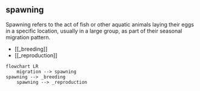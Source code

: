 ## spawning
Spawning refers to the act of fish or other aquatic animals laying their eggs in a specific location, usually in a large group, as part of their seasonal migration pattern.


- [[_breeding]]
- [[_reproduction]]
```mermaid
flowchart LR
    migration --> spawning
spawning --> _breeding
    spawning --> _reproduction
```
